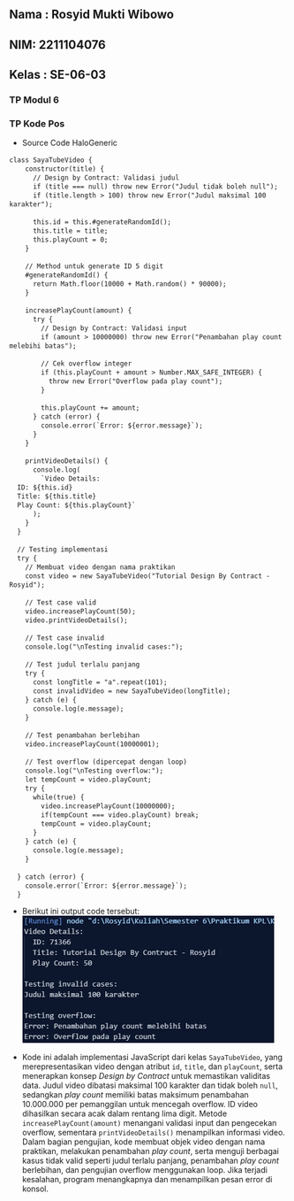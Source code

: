 <h2>Nama : Rosyid Mukti Wibowo</h2>
<h2>NIM: 2211104076</h2>
<h2>Kelas : SE-06-03</h2>

<h3>TP Modul 6</h3>

### TP Kode Pos
- Source Code HaloGeneric
```
class SayaTubeVideo {
    constructor(title) {
      // Design by Contract: Validasi judul
      if (title === null) throw new Error("Judul tidak boleh null");
      if (title.length > 100) throw new Error("Judul maksimal 100 karakter");
      
      this.id = this.#generateRandomId();
      this.title = title;
      this.playCount = 0;
    }
  
    // Method untuk generate ID 5 digit
    #generateRandomId() {
      return Math.floor(10000 + Math.random() * 90000);
    }
  
    increasePlayCount(amount) {
      try {
        // Design by Contract: Validasi input
        if (amount > 10000000) throw new Error("Penambahan play count melebihi batas");
        
        // Cek overflow integer
        if (this.playCount + amount > Number.MAX_SAFE_INTEGER) {
          throw new Error("Overflow pada play count");
        }
        
        this.playCount += amount;
      } catch (error) {
        console.error(`Error: ${error.message}`);
      }
    }
  
    printVideoDetails() {
      console.log(
        `Video Details:
  ID: ${this.id}
  Title: ${this.title}
  Play Count: ${this.playCount}`
      );
    }
  }
  
  // Testing implementasi
  try {
    // Membuat video dengan nama praktikan
    const video = new SayaTubeVideo("Tutorial Design By Contract - Rosyid");
    
    // Test case valid
    video.increasePlayCount(50);
    video.printVideoDetails();
    
    // Test case invalid
    console.log("\nTesting invalid cases:");
    
    // Test judul terlalu panjang
    try {
      const longTitle = "a".repeat(101);
      const invalidVideo = new SayaTubeVideo(longTitle);
    } catch (e) {
      console.log(e.message);
    }
    
    // Test penambahan berlebihan
    video.increasePlayCount(10000001);
    
    // Test overflow (dipercepat dengan loop)
    console.log("\nTesting overflow:");
    let tempCount = video.playCount;
    try {
      while(true) {
        video.increasePlayCount(10000000);
        if(tempCount === video.playCount) break;
        tempCount = video.playCount;
      }
    } catch (e) {
      console.log(e.message);
    }
    
  } catch (error) {
    console.error(`Error: ${error.message}`);
  }
```

- Berikut ini output code tersebut: <br>
![Output TP 6](tp6.png)

- Kode ini adalah implementasi JavaScript dari kelas `SayaTubeVideo`, yang merepresentasikan video dengan atribut `id`, `title`, dan `playCount`, serta menerapkan konsep *Design by Contract* untuk memastikan validitas data. Judul video dibatasi maksimal 100 karakter dan tidak boleh `null`, sedangkan *play count* memiliki batas maksimum penambahan 10.000.000 per pemanggilan untuk mencegah overflow. ID video dihasilkan secara acak dalam rentang lima digit. Metode `increasePlayCount(amount)` menangani validasi input dan pengecekan overflow, sementara `printVideoDetails()` menampilkan informasi video. Dalam bagian pengujian, kode membuat objek video dengan nama praktikan, melakukan penambahan *play count*, serta menguji berbagai kasus tidak valid seperti judul terlalu panjang, penambahan *play count* berlebihan, dan pengujian overflow menggunakan loop. Jika terjadi kesalahan, program menangkapnya dan menampilkan pesan error di konsol.
